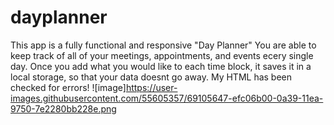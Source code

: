 # dayplanner
This app is a fully functional and responsive "Day Planner" 
You are able to keep track of all of your meetings, appointments, and events ecery single day.
Once you add what you would like to each time block, it saves it in a local storage, so that your data doesnt go away.
My HTML has been checked for errors!
![image]https://user-images.githubusercontent.com/55605357/69105647-efc06b00-0a39-11ea-9750-7e2280bb228e.png
